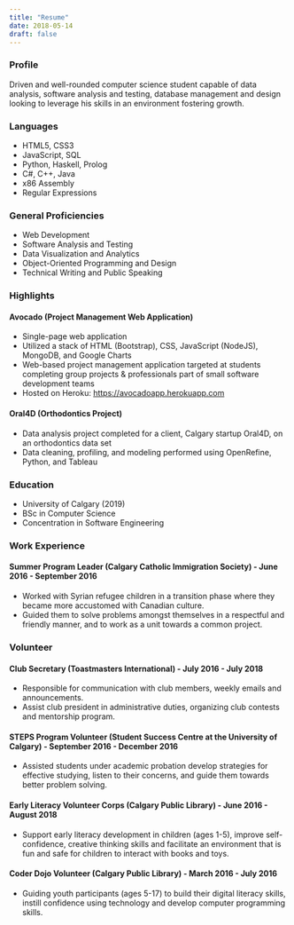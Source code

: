 ```yaml
---
title: "Resume"
date: 2018-05-14
draft: false
---
```


### Profile

Driven and well-rounded computer science student capable of data analysis, software analysis and testing, database management and design looking to leverage his skills in an environment fostering growth.

### Languages
* HTML5, CSS3
* JavaScript, SQL
* Python, Haskell, Prolog
* C#, C++, Java
* x86 Assembly
* Regular Expressions

### General Proficiencies
* Web Development
* Software Analysis and Testing
* Data Visualization and Analytics
* Object-Oriented Programming and Design
* Technical Writing and Public Speaking

### Highlights

#### Avocado (Project Management Web Application)
* Single-page web application
* Utilized a stack of HTML (Bootstrap), CSS, JavaScript (NodeJS), MongoDB, and Google Charts
* Web-based project management application targeted at students completing group projects & professionals part of small software development teams
* Hosted on Heroku: https://avocadoapp.herokuapp.com

#### Oral4D (Orthodontics Project)
* Data analysis project completed for a client, Calgary startup Oral4D, on an orthodontics data set
* Data cleaning, profiling, and modeling performed using OpenRefine, Python, and Tableau

### Education
* University of Calgary (2019)
* BSc in Computer Science
* Concentration in Software Engineering

### Work Experience

#### Summer Program Leader (Calgary Catholic Immigration Society) - June 2016 - September 2016
* Worked with Syrian refugee children in a transition phase where they became more accustomed with Canadian culture.
* Guided them to solve problems amongst themselves in a respectful and friendly manner, and to work as a unit towards a common project.

### Volunteer

#### Club Secretary (Toastmasters International) - July 2016 - July 2018
* Responsible for communication with club members, weekly emails and announcements.
* Assist club president in administrative duties, organizing club contests and mentorship program.

#### STEPS Program Volunteer (Student Success Centre at the University of Calgary) - September 2016 - December 2016
* Assisted students under academic probation develop strategies for effective studying, listen to their concerns, and guide them towards better problem solving.

#### Early Literacy Volunteer Corps (Calgary Public Library) - June 2016 - August 2018
* Support early literacy development in children (ages 1-5), improve self-confidence, creative thinking skills and facilitate an environment that is fun and safe for children to interact with books and toys.

#### Coder Dojo Volunteer (Calgary Public Library) - March 2016 - July 2016
* Guiding youth participants (ages 5-17) to build their digital literacy skills, instill confidence using technology and develop computer programming skills.




